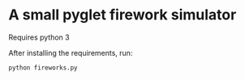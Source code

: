 A small pyglet firework simulator
=================================

Requires python 3

After installing the requirements, run:

    python fireworks.py

